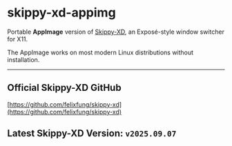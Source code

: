 # skippy-xd-appimg 

Portable **AppImage** version of [Skippy-XD](https://github.com/felixfung/skippy-xd), an Exposé-style window switcher for X11.

The AppImage works on most modern Linux distributions without installation.

---

## Official Skippy-XD GitHub

[https://github.com/felixfung/skippy-xd](https://github.com/felixfung/skippy-xd)

## Latest Skippy-XD Version: `v2025.09.07`
